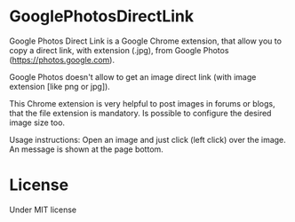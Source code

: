 # GooglePhotosDirectLink
Google Photos Direct Link is a Google Chrome extension, that allow you to copy a 
direct link, with extension (.jpg), from Google Photos (https://photos.google.com).

Google Photos doesn't allow to get an image direct link (with image extension [like png or jpg]).

This Chrome extension is very helpful to post images in forums or blogs, that the file extension is mandatory.
Is possible to configure the desired image size too.

Usage instructions:
Open an image and just click (left click) over the image. An message is shown at the page bottom.

# License
Under MIT license
